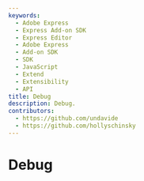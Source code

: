 ```yaml
---
keywords:
  - Adobe Express
  - Express Add-on SDK
  - Express Editor
  - Adobe Express
  - Add-on SDK
  - SDK
  - JavaScript
  - Extend
  - Extensibility
  - API
title: Debug
description: Debug.
contributors:
  - https://github.com/undavide
  - https://github.com/hollyschinsky
---
```


# Debug
